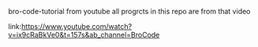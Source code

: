 bro-code-tutorial from youtube all progrcts in this repo are from that video

link:https://www.youtube.com/watch?v=ix9cRaBkVe0&t=157s&ab_channel=BroCode
